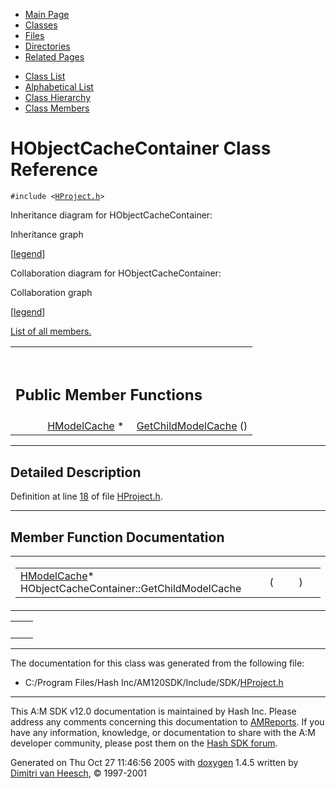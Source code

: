 <div class="tabs">

- [Main Page](index.md)
- <span id="current">[Classes](annotated.md)</span>
- [Files](files.md)
- [Directories](dirs.md)
- [Related Pages](pages.md)

</div>

<div class="tabs">

- [Class List](annotated.md)
- [Alphabetical List](classes.md)
- [Class Hierarchy](hierarchy.md)
- [Class Members](functions.md)

</div>

# HObjectCacheContainer Class Reference

`#include <`<a href="HProject_8h-source.md" class="el"><code>HProject.h</code></a>`>`

Inheritance diagram for HObjectCacheContainer:

<span class="image placeholder" original-image-src="classHObjectCacheContainer__inherit__graph.gif" original-image-title="" border="0" usemap="#HObjectCacheContainer__inherit__map">Inheritance graph</span>

\[[legend](graph_legend.md)\]

Collaboration diagram for HObjectCacheContainer:

<span class="image placeholder" original-image-src="classHObjectCacheContainer__coll__graph.gif" original-image-title="" border="0" usemap="#HObjectCacheContainer__coll__map">Collaboration graph</span>

\[[legend](graph_legend.md)\]

[List of all members.](classHObjectCacheContainer-members.md)

<table data-border="0" data-cellpadding="0" data-cellspacing="0">
<colgroup>
<col style="width: 50%" />
<col style="width: 50%" />
</colgroup>
<tbody>
<tr>
<td></td>
<td></td>
</tr>
<tr>
<td colspan="2"><br />
&#10;<h2 id="public-member-functions">Public Member Functions</h2></td>
</tr>
<tr>
<td class="memItemLeft" style="text-align: right;" data-nowrap="" data-valign="top"><a href="classHModelCache.md" class="el">HModelCache</a> * </td>
<td class="memItemRight" data-valign="bottom"><a href="classHObjectCacheContainer.md#6f40c55f712a4b6ada9e0c2b59db59e0" class="el">GetChildModelCache</a> ()</td>
</tr>
</tbody>
</table>

------------------------------------------------------------------------

<span id="_details"></span>

## Detailed Description

Definition at line <a href="HProject_8h-source.md#l00018" class="el">18</a> of file <a href="HProject_8h-source.md" class="el">HProject.h</a>.

------------------------------------------------------------------------

## Member Function Documentation

<span id="6f40c55f712a4b6ada9e0c2b59db59e0" class="anchor"></span>

<table class="mdTable" data-cellpadding="2" data-cellspacing="0">
<colgroup>
<col style="width: 100%" />
</colgroup>
<tbody>
<tr>
<td class="mdRow"><table data-cellpadding="0" data-cellspacing="0" data-border="0">
<tbody>
<tr>
<td class="md" data-nowrap="" data-valign="top"><a href="classHModelCache.md" class="el">HModelCache</a>* HObjectCacheContainer::GetChildModelCache</td>
<td class="md" data-valign="top">( </td>
<td class="mdname1" data-valign="top" data-nowrap=""></td>
<td class="md" data-valign="top"> ) </td>
<td class="md" data-nowrap=""></td>
</tr>
</tbody>
</table></td>
</tr>
</tbody>
</table>

|     |     |
|-----|-----|
|     |     |

------------------------------------------------------------------------

The documentation for this class was generated from the following file:

- C:/Program Files/Hash Inc/AM120SDK/Include/SDK/<a href="HProject_8h-source.md" class="el">HProject.h</a>

------------------------------------------------------------------------

<span class="small">This A:M SDK v12.0 documentation is maintained by Hash Inc. Please address any comments concerning this documentation to [AMReports](http://www.hash.com/reports). If you have any information, knowledge, or documentation to share with the A:M developer community, please post them on the [Hash SDK forum](http://www.hash.com/forums/index.php?showforum=11).</span>

Generated on Thu Oct 27 11:46:56 2005 with [<span class="image placeholder" original-image-src="doxygen.png" original-image-title="" height="45" width="100" align="middle" border="0">doxygen</span>](http://www.doxygen.org/index.html) 1.4.5 written by [Dimitri van Heesch](mailto:dimitri@stack.nl), © 1997-2001
